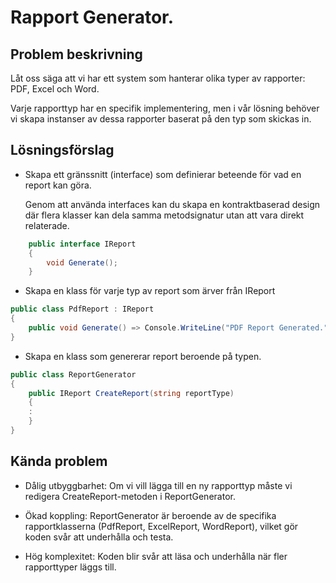 ﻿# Rapport Generator. 

## Problem beskrivning

Låt oss säga att vi har ett system som hanterar olika typer av rapporter: PDF, Excel och Word. 

Varje rapporttyp har en specifik implementering, 
men i vår lösning behöver vi skapa instanser av dessa rapporter baserat på den typ som skickas in. 

## Lösningsförslag

* Skapa ett gränssnitt (interface) som definierar beteende för vad en report kan göra.

  Genom att använda interfaces kan du skapa en kontraktbaserad design där flera klasser kan dela samma metodsignatur utan att vara direkt relaterade.  
 
```csharp
	public interface IReport
    {
        void Generate();
    }
```

* Skapa en klass för varje typ av report som ärver från IReport

```csharp
public class PdfReport : IReport
{
    public void Generate() => Console.WriteLine("PDF Report Generated.");
}
```

* Skapa en klass som genererar report beroende på typen. 
 
```csharp
public class ReportGenerator
{
    public IReport CreateReport(string reportType)
    {
    :
    }
}
```

## Kända problem

* Dålig utbyggbarhet: Om vi vill lägga till en ny rapporttyp måste vi redigera CreateReport-metoden i ReportGenerator.

* Ökad koppling: ReportGenerator är beroende av de specifika rapportklasserna (PdfReport, ExcelReport, WordReport), vilket gör koden svår att underhålla och testa.

* Hög komplexitet: Koden blir svår att läsa och underhålla när fler rapporttyper läggs till.